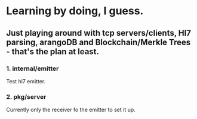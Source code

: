 # Learning by doing, I guess.

## Just playing around with tcp servers/clients, Hl7 parsing, arangoDB and Blockchain/Merkle Trees - that's the plan at least.

### 1. internal/emitter

Test hl7 emitter.

### 2. pkg/server

Currently only the receiver fo the emitter to set it up. 
